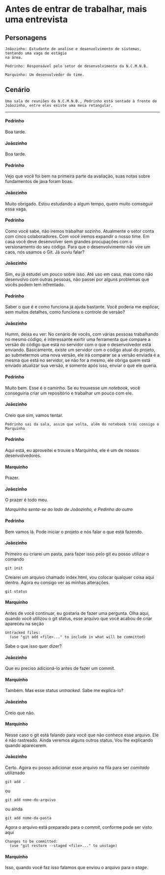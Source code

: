 # Antes de entrar de trabalhar, mais uma entrevista

## Personagens
```
Joãozinho: Estudante de analise e desenvolvimento de sistemas, tentando uma vaga de estágio
na área.

Pedrinho: Responsável pelo setor de desenvolvimento da N.C.M.N.B.

Marquinho: Um desenvolvedor do time.
```

## Cenário
```
Uma sala de reuniões da N.C.M.N.B., Pedrinho está sentado à frente de Joãozinho, entre eles existe uma mesa retangular.
```
---

#### Pedrinho
Boa tarde.

#### Joãozinho
Boa tarde.

#### Pedrinho
Vejo que você foi bem na primeira parte da avaliação, suas notas sobre fundamentos de java foram
boas.

#### Joãozinho
Muito obrigado. Estou estudando a algum tempo, quero muito comseguir essa vaga.

#### Pedrinho
Como você sabe, não iremos trabalhar sozinho. Atualmente o setor conta com cinco colaboradores.
Com você iremos expandir o nosso time. Em casa você deve desenvolver sem grandes procupações com 
o versionamento do seu código. Para que o desenvolvimento não vire um caos, nós usamos o Git. Já
ouviu falar?

#### Joãozinho
Sim, eu já estudei um pouco sobre isso. Até uso em casa, mas como não desenvolvo com outras pessoas,
não passei por alguns problemas que vocês podem tem infrentado.

#### Pedrinho
Saber o que é e como funciona já ajuda bastante. Você poderia me explicar, sem muitos detalhes, como 
funciona o controle de versão?

#### Joãozinho
Humm, deixa eu ver: No cenário de vocês, com várias pessoas trabalhando no mesmo código, é interessante 
exirtir uma ferramenta que compare a versão do código que está no servidor com o que o desenvolvedor está
enviando. Basicamente, existe um servidor com o código atual do projeto, ao submetermos uma nova versão,
ele irá comparar se a versão enviada é a mesma que está no servidor, se não for a mesmo, ele obriga quem está enviado atualizar sua versão, e somente após isso, enviar o que ele queria.

#### Pedrinho
Muito bem. Esse é o caminho. Se eu trouxesse um *notebook*, você conseguiria criar um repositório e trabalhar um pouco com ele.

#### Joãozinho
Creio que sim, vamos tentar.

```
Pedrinho sai da sala, assim que volta, além do notebook trás consigo o Marquinho
```

#### Pedrinho
Aqui está, eu aproveitei e trouxe o Marquinho, ele é um de nossos desenvolvedores.

#### Marquinho
Prazer.

#### Joãozinho
O prazer é todo meu.

*Marquinho senta-se ao lado de Joãozinho, e Pedinho do outro*

#### Pedrinho
Bem vamos lá. Pode iniciar o projeto e nós falar o que está fazendo.

#### Joãozinho
Primeiro eu criarei um pasta, para fazer isso pelo git eu posso utilizar o comando
```git
git init
```
Creiarei um arquivo chamado index.html, vou colocar qualquer coisa aqui dentro. 
Agora eu consigo ver as minhas alterações.
```git
git status
```

#### Marquinho
Antes de você continuar, eu gostaria de fazer uma pergunta. Olha aqui, quando você utilizou o
git status, esse arquivo que você acabou de criar apareceu na seção 
```
Untracked files:
  (use "git add <file>..." to include in what will be committed)
```
Sabe o que isso quer dizer?

#### Joãozinho
Que eu preciso adicioná-lo antes de fazer um commit.

#### Marquinho
Também. Mas esse status *untracked*. Sabe me explica-lo?

#### Joãozinho
Creio que não.

#### Marquinho
Nesse caso o git está falando para você que não conhece esse arquivo. Ele é não rastreado. Ainda veremos 
alguns outros status. Vou lhe explicando quando aparecerem. 

#### Joãozinho
Certo. Agora eu posso adicionar esse arquivo na fila para ser *comitado* utiliznado
```
git add .
```
ou
```
git add nome-do-arquivo
```
ou ainda
```
git add nome-da-pasta
```
Agora o arquivo está preparado para o *commit*, conforme pode ser visto aqui
```
Changes to be committed:
  (use "git restore --staged <file>..." to unstage)
```  

#### Marquinho
Isso, quando você faz isso falamos que enviou o arquivo para o *stage*.